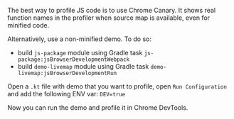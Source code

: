 The best way to profile JS code is to use Chrome Canary. It shows real function names in the profiler when source map is available, even for minified code.

Alternatively, use a non-minified demo. To do so:
- build `js-package` module using Gradle task `js-package:jsBrowserDevelopmentWebpack`
- build `demo-livemap` module using Gradle task `demo-livemap:jsBrowserDevelopmentRun`

Open a `.kt` file with demo that you want to profile, open `Run Configuration` and add the following ENV var:
```DEV=true```

Now you can run the demo and profile it in Chrome DevTools.